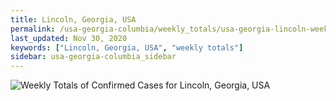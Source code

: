 ```yaml
---
title: Lincoln, Georgia, USA
permalink: /usa-georgia-columbia/weekly_totals/usa-georgia-lincoln-weekly_totals.html
last_updated: Nov 30, 2020
keywords: ["Lincoln, Georgia, USA", "weekly totals"]
sidebar: usa-georgia-columbia_sidebar
---
```


![Weekly Totals of Confirmed Cases for Lincoln, Georgia, USA](/covid_tracker/images/graphs/usa-georgia-lincoln-weekly_totals_graph.png)
